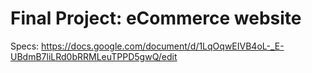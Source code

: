 # Final Project: eCommerce website

Specs: https://docs.google.com/document/d/1LqOqwEIVB4oL-_E-UBdmB7liLRd0bRRMLeuTPPD5gwQ/edit

